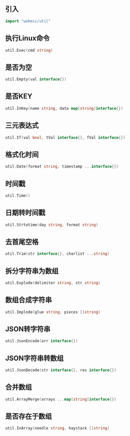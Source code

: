 ## 引入
```go
import "webmis/util"
```

## 执行Linux命令
```go
util.Exec(cmd string)
```

## 是否为空
```go
util.Empty(val interface{})
```

## 是否KEY
```go
util.InKey(name string, data map[string]interface{})
```

## 三元表达式
```go
util.If(val bool, tVal interface{}, fVal interface{})
```

## 格式化时间
```go
util.Date(format string, timestamp ...interface{})
```

## 时间戳
```go
util.Time()
```

## 日期转时间戳
```go
util.Strtotime(day string, format string)
```

## 去首尾空格
```go
util.Trim(str interface{}, charlist ...string)
```

## 拆分字符串为数组
```go
util.Explode(delimiter string, str string)
```

## 数组合成字符串
```go
util.Implode(glue string, pieces []string)
```

## JSON转字符串
```go
util.JsonEncode(arr interface{})
```

## JSON字符串转数组
```go
util.JsonDecode(str interface{}, res interface{})
```

## 合并数组
```go
util.ArrayMerge(arrays ...map[string]interface{})
```

## 是否存在于数组
```go
util.InArray(needle string, haystack []string)
```
